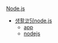 [Node.js](/Nodejs/Node.js.md)
+ [생활코딩node.js](/Nodejs/생활코딩nodejs/생활코딩node.js.md)
	+ [app](/Nodejs/생활코딩nodejs/app/app.md)
	+ [nodejs](/Nodejs/생활코딩nodejs/nodejss/nodejs.md)

